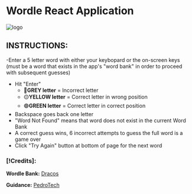 # Wordle React Application
![logo](https://1000logos.net/wp-content/uploads/2023/05/Wordle-Emblem.png)

## INSTRUCTIONS:
-Enter a 5 letter word with either your keybopard or the on-screen keys (must be a word that exists in the app's "word bank" in order to proceed with subsequent guesses)
- Hit "Enter"
    - 🔘**GREY letter** = Incorrect letter 
    - 🟡**YELLOW letter** = Correct letter in wrong position
    - 🟢**GREEN letter** = Correct letter in correct position
- Backspace goes back one letter
- "Word Not Found" means that word does not exist in the current Word Bank
- A correct guess wins, 6 incorrect attempts to guess the full word is a game over
- Click "Try Again" button at bottom of page for the next word

### [!Credits]:

**Wordle Bank:** [Dracos](https://gist.github.com/dracos)

**Guidance:** [PedroTech](https://www.youtube.com/@PedroTechnologies/about)
